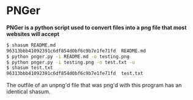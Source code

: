 # PNGer

**PNGer is a python script used to convert files into a png file that most websites will accept**

```bash
$ shasum README.md 
96313bbb41092391c6df854d0bf6c9b7e1fe71fd  README.md
$ python pnger.py -i README.md -o testing.png
$ python pnger.py -i testing.png -o test.txt -u
$ shasum test.txt 
96313bbb41092391c6df854d0bf6c9b7e1fe71fd  test.txt
```

The outfile of an unpng'd file that was png'd with this program has an identical shasum.
